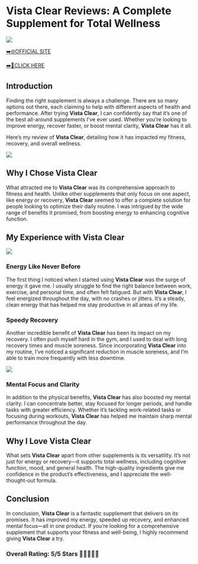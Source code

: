 # **Vista Clear Reviews**: A Complete Supplement for Total Wellness

[![](https://static.vecteezy.com/system/resources/thumbnails/019/896/014/small/buy-now-gradient-button-with-cart-symbol-buy-now-illustration-png.png)](https://edetoop.top/lander/sugarpreland-1/vistaclear.html) 

[➡️🌐OFFICIAL SITE](https://edetoop.top/lander/sugarpreland-1/vistaclear.html) 

[➡️🔗CLICK HERE](https://edetoop.top/lander/sugarpreland-1/vistaclear.html) 


## Introduction

Finding the right supplement is always a challenge. There are so many options out there, each claiming to help with different aspects of health and performance. After trying **Vista Clear**, I can confidently say that it’s one of the best all-around supplements I’ve ever used. Whether you’re looking to improve energy, recover faster, or boost mental clarity, **Vista Clear** has it all.

Here’s my review of **Vista Clear**, detailing how it has impacted my fitness, recovery, and overall wellness.

[![](https://wallpapers.com/images/hd/red-order-now-button-udg4jcj4arvn8b0n-2.png)](https://edetoop.top/lander/sugarpreland-1/vistaclear.html)  

## Why I Chose **Vista Clear**

What attracted me to **Vista Clear** was its comprehensive approach to fitness and health. Unlike other supplements that only focus on one aspect, like energy or recovery, **Vista Clear** seemed to offer a complete solution for people looking to optimize their daily routine. I was intrigued by the wide range of benefits it promised, from boosting energy to enhancing cognitive function.

## My Experience with **Vista Clear**

[![](https://static.vecteezy.com/system/resources/thumbnails/019/896/014/small/buy-now-gradient-button-with-cart-symbol-buy-now-illustration-png.png)](https://edetoop.top/lander/sugarpreland-1/vistaclear.html)

### Energy Like Never Before

The first thing I noticed when I started using **Vista Clear** was the surge of energy it gave me. I usually struggle to find the right balance between work, exercise, and personal time, and often felt fatigued. But with **Vista Clear**, I feel energized throughout the day, with no crashes or jitters. It’s a steady, clean energy that has helped me stay productive in all areas of my life.

### Speedy Recovery

Another incredible benefit of **Vista Clear** has been its impact on my recovery. I often push myself hard in the gym, and I used to deal with long recovery times and muscle soreness. Since incorporating **Vista Clear** into my routine, I’ve noticed a significant reduction in muscle soreness, and I’m able to train more frequently with less downtime.

[![](https://wallpapers.com/images/hd/red-order-now-button-udg4jcj4arvn8b0n-2.png)](https://edetoop.top/lander/sugarpreland-1/vistaclear.html)  

### Mental Focus and Clarity

In addition to the physical benefits, **Vista Clear** has also boosted my mental clarity. I can concentrate better, stay focused for longer periods, and handle tasks with greater efficiency. Whether it’s tackling work-related tasks or focusing during workouts, **Vista Clear** has helped me maintain sharp mental performance throughout the day.

## Why I Love **Vista Clear**

What sets **Vista Clear** apart from other supplements is its versatility. It’s not just for energy or recovery—it supports total wellness, including cognitive function, mood, and general health. The high-quality ingredients give me confidence in the product’s effectiveness, and I appreciate the well-thought-out formula.

## Conclusion

In conclusion, **Vista Clear** is a fantastic supplement that delivers on its promises. It has improved my energy, speeded up recovery, and enhanced mental focus—all in one product. If you’re looking for a comprehensive supplement that supports your fitness and well-being, I highly recommend giving **Vista Clear** a try.

### Overall Rating: 5/5 Stars 🌟🌟🌟🌟🌟

